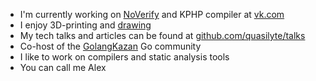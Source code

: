 * I'm currently working on [NoVerify](https://github.com/VKCOM/noverify) and KPHP compiler at [vk.com](https://github.com/VKCOM/)
* I enjoy 3D-printing and [drawing](https://quasilyte.dev/gopherkon/)
* My tech talks and articles can be found at [github.com/quasilyte/talks](https://github.com/quasilyte/talks)
* Co-host of the [GolangKazan](GolangKazan.github.io/en) Go community
* I like to work on compilers and static analysis tools
* You can call me Alex
